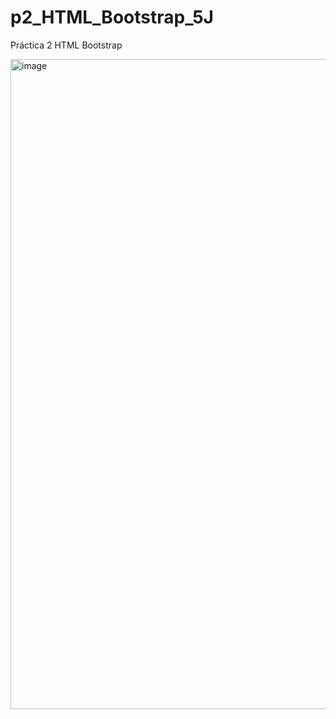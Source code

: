 # p2_HTML_Bootstrap_5J
Práctica 2 HTML Bootstrap

<img width="1920" height="1040" alt="image" src="https://github.com/user-attachments/assets/02a1980d-3986-4c4b-a217-9d7560b9d476" />
